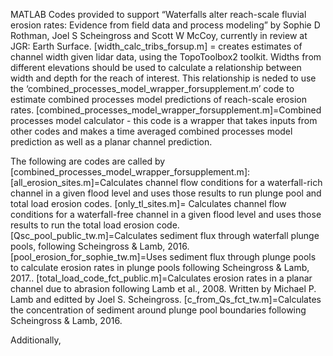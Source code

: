 MATLAB Codes provided to support “Waterfalls alter reach-scale fluvial erosion rates: Evidence from field data and process modeling” by Sophie D Rothman, Joel S Scheingross and Scott W McCoy, currently in review at JGR: Earth Surface.
[width_calc_tribs_forsup.m] = creates estimates of channel width given lidar data, using the TopoToolbox2 toolkit. Widths from different elevations should be used to calculate a relationship between width and depth for the reach of interest. This relationship is neded to use the ‘combined_processes_model_wrapper_forsupplement.m’ code to estimate combined processes model predictions of reach-scale erosion rates. 
[combined_processes_model_wrapper_forsupplement.m]=Combined processes model calculator - this code is a wrapper that takes inputs from other codes and makes a time averaged combined processes model prediction as well as a planar channel prediction.

The following are codes are called by [combined_processes_model_wrapper_forsupplement.m]:
[all_erosion_sites.m]=Calculates channel flow conditions for a waterfall-rich channel in a given flood level and uses those results to run  plunge pool and total load erosion codes. 
[only_tl_sites.m]= Calculates channel flow conditions for a waterfall-free channel in a given flood level and uses those results to run the  total load erosion code.
[Qsc_pool_public_tw.m]=Calculates sediment flux through waterfall plunge pools, following Scheingross & Lamb, 2016.
[pool_erosion_for_sophie_tw.m]=Uses sediment flux through plunge pools to calculate erosion rates in plunge pools following Scheingross & Lamb, 2017..
[total_load_code_fct_public.m]=Calculates erosion rates in a planar channel due to abrasion following Lamb et al., 2008. Written by Michael P. Lamb and editted by Joel S. Scheingross. 
[c_from_Qs_fct_tw.m]=Calculates the concentration of sediment around plunge pool boundaries following Scheingross & Lamb, 2016.

Additionally, 
